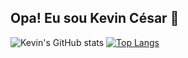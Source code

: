 ## Opa! Eu sou Kevin César 👋
![Kevin's GitHub stats](https://github-readme-stats.vercel.app/api?username=KevinCesarDev&show_icons=true&theme=swift)
[![Top Langs](https://github-readme-stats.vercel.app/api/top-langs/?username=KevinCesarDev&layout=compact)](https://github.com/KevinCesarDev/github-readme-stats)

